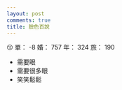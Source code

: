 ```yaml
---
layout: post
comments: true
title: 臉色百說
---
```


:kissing: 單： -8 婚： 757 年： 324 旅： 190

- 需要眼
- 需要很多眼
- 笑笑鬆鬆


